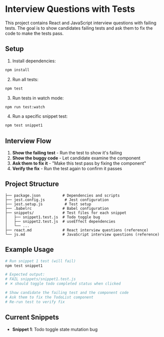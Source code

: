 # Interview Questions with Tests

This project contains React and JavaScript interview questions with failing tests. The goal is to show candidates failing tests and ask them to fix the code to make the tests pass.

## Setup

1. Install dependencies:
```bash
npm install
```

2. Run all tests:
```bash
npm test
```

3. Run tests in watch mode:
```bash
npm run test:watch
```

4. Run a specific snippet test:
```bash
npm test snippet1
```

## Interview Flow

1. **Show the failing test** - Run the test to show it's failing
2. **Show the buggy code** - Let candidate examine the component
3. **Ask them to fix it** - "Make this test pass by fixing the component"
4. **Verify the fix** - Run the test again to confirm it passes

## Project Structure

```
├── package.json          # Dependencies and scripts
├── jest.config.js         # Jest configuration
├── jest.setup.js          # Test setup
├── .babelrc              # Babel configuration
├── snippets/             # Test files for each snippet
│   ├── snippet1.test.js  # Todo toggle bug
│   ├── snippet2.test.js  # useEffect dependencies
│   └── ...
├── react.md              # React interview questions (reference)
└── js.md                 # JavaScript interview questions (reference)
```

## Example Usage

```bash
# Run snippet 1 test (will fail)
npm test snippet1

# Expected output:
# FAIL snippets/snippet1.test.js
# ✕ should toggle todo completed status when clicked

# Show candidate the failing test and the component code
# Ask them to fix the TodoList component
# Re-run test to verify fix
```

## Current Snippets

- **Snippet 1**: Todo toggle state mutation bug